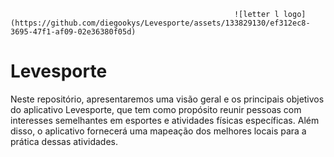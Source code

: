 
                                                      ![letter l logo](https://github.com/diegookys/Levesporte/assets/133829130/ef312ec8-3695-47f1-af09-02e36380f05d)
                                                   
# Levesporte

Neste repositório, apresentaremos uma visão geral e os principais objetivos do aplicativo
Levesporte, que tem como propósito reunir pessoas com interesses semelhantes em esportes e
atividades físicas específicas. Além disso, o aplicativo fornecerá uma mapeação dos melhores
locais para a prática dessas atividades.
